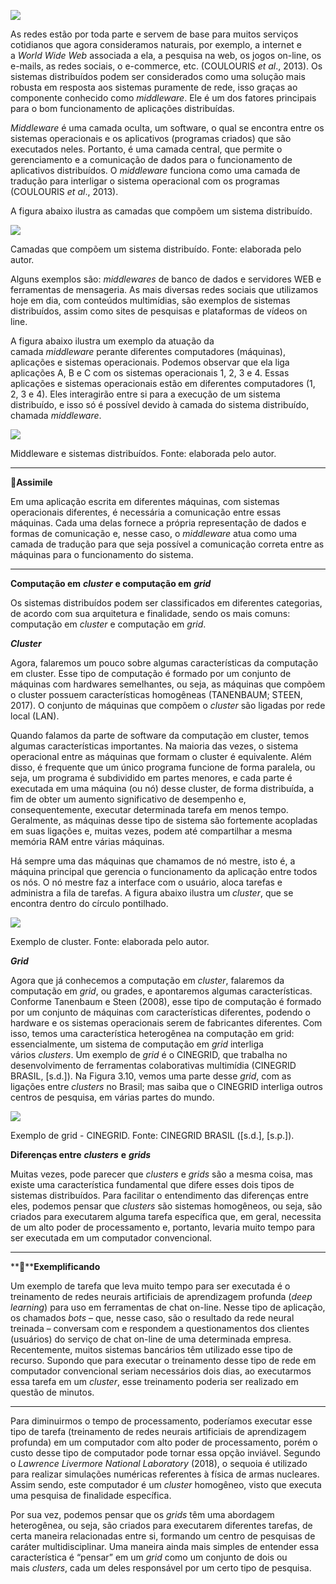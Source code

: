 [![](https://ampli-images.s3.amazonaws.com/production/fc39e2bb-4e49-42eb-a841-bb17463ba7b2/original)](https://ampli-images.s3.amazonaws.com/production/fc39e2bb-4e49-42eb-a841-bb17463ba7b2/original)

As redes estão por toda parte e servem de base para muitos serviços cotidianos que agora consideramos naturais, por exemplo, a internet e a _World Wide Web_ associada a ela, a pesquisa na web, os jogos on-line, os e-mails, as redes sociais, o e-commerce, etc. (COULOURIS _et al_., 2013). Os sistemas distribuídos podem ser considerados como uma solução mais robusta em resposta aos sistemas puramente de rede, isso graças ao componente conhecido como _middleware_. Ele é um dos fatores principais para o bom funcionamento de aplicações distribuídas.

_Middleware_ é uma camada oculta, um software, o qual se encontra entre os sistemas operacionais e os aplicativos (programas criados) que são executados neles. Portanto, é uma camada central, que permite o gerenciamento e a comunicação de dados para o funcionamento de aplicativos distribuídos. O _middleware_ funciona como uma camada de tradução para interligar o sistema operacional com os programas (COULOURIS _et al_., 2013).

A figura abaixo ilustra as camadas que compõem um sistema distribuído.

[![](https://ampli-images.s3.amazonaws.com/production/993c7fdb-cbfa-499f-8d18-0c4615faa648/original)](https://ampli-images.s3.amazonaws.com/production/993c7fdb-cbfa-499f-8d18-0c4615faa648/original)

Camadas que compõem um sistema distribuído. Fonte: elaborada pelo autor.

Alguns exemplos são: _middlewares_ de banco de dados e servidores WEB e ferramentas de mensageria. As mais diversas redes sociais que utilizamos hoje em dia, com conteúdos multimídias, são exemplos de sistemas distribuídos, assim como sites de pesquisas e plataformas de vídeos on line.

A figura abaixo ilustra um exemplo da atuação da camada _middleware_ perante diferentes computadores (máquinas), aplicações e sistemas operacionais. Podemos observar que ela liga aplicações A, B e C com os sistemas operacionais 1, 2, 3 e 4. Essas aplicações e sistemas operacionais estão em diferentes computadores (1, 2, 3 e 4). Eles interagirão entre si para a execução de um sistema distribuído, e isso só é possível devido à camada do sistema distribuído, chamada _middleware_.

[![](https://ampli-images.s3.amazonaws.com/production/92d32745-e1dd-4871-ac63-25c56ac56c9e/original)](https://ampli-images.s3.amazonaws.com/production/92d32745-e1dd-4871-ac63-25c56ac56c9e/original)

Middleware e sistemas distribuídos. Fonte: elaborada pelo autor.

______

**🔁Assimile**

Em uma aplicação escrita em diferentes máquinas, com sistemas operacionais diferentes, é necessária a comunicação entre essas máquinas. Cada uma delas fornece a própria representação de dados e formas de comunicação e, nesse caso, o _middleware_ atua como uma camada de tradução para que seja possível a comunicação correta entre as máquinas para o funcionamento do sistema.

______

**Computação em** _**cluster**_ **e computação em** _**grid**_

Os sistemas distribuídos podem ser classificados em diferentes categorias, de acordo com sua arquitetura e finalidade, sendo os mais comuns: computação em _cluster_ e computação em _grid_.

_**Cluster**_

Agora, falaremos um pouco sobre algumas características da computação em cluster. Esse tipo de computação é formado por um conjunto de máquinas com hardwares semelhantes, ou seja, as máquinas que compõem o cluster possuem características homogêneas (TANENBAUM; STEEN, 2017). O conjunto de máquinas que compõem o _cluster_ são ligadas por rede local (LAN).

Quando falamos da parte de software da computação em cluster, temos algumas características importantes. Na maioria das vezes, o sistema operacional entre as máquinas que formam o cluster é equivalente. Além disso, é frequente que um único programa funcione de forma paralela, ou seja, um programa é subdividido em partes menores, e cada parte é executada em uma máquina (ou nó) desse cluster, de forma distribuída, a fim de obter um aumento significativo de desempenho e, consequentemente, executar determinada tarefa em menos tempo. Geralmente, as máquinas desse tipo de sistema são fortemente acopladas em suas ligações e, muitas vezes, podem até compartilhar a mesma memória RAM entre várias máquinas.

Há sempre uma das máquinas que chamamos de nó mestre, isto é, a máquina principal que gerencia o funcionamento da aplicação entre todos os nós. O nó mestre faz a interface com o usuário, aloca tarefas e administra a fila de tarefas. A figura abaixo ilustra um _cluster_, que se encontra dentro do círculo pontilhado.

[![](https://ampli-images.s3.amazonaws.com/production/b58b5da8-fc92-4d78-86e9-f9d4d85d21f9/original)](https://ampli-images.s3.amazonaws.com/production/b58b5da8-fc92-4d78-86e9-f9d4d85d21f9/original)

Exemplo de cluster. Fonte: elaborada pelo autor.

_**Grid**_

Agora que já conhecemos a computação em _cluster_, falaremos da computação em _grid_, ou grades, e apontaremos algumas características. Conforme Tanenbaum e Steen (2008), esse tipo de computação é formado por um conjunto de máquinas com características diferentes, podendo o hardware e os sistemas operacionais serem de fabricantes diferentes. Com isso, temos uma característica heterogênea na computação em grid: essencialmente, um sistema de computação em _grid_ interliga vários _clusters_. Um exemplo de _grid_ é o CINEGRID, que trabalha no desenvolvimento de ferramentas colaborativas multimídia (CINEGRID BRASIL, [s.d.]). Na Figura 3.10, vemos uma parte desse _grid_, com as ligações entre _clusters_ no Brasil; mas saiba que o CINEGRID interliga outros centros de pesquisa, em várias partes do mundo.

[![](https://ampli-images.s3.amazonaws.com/production/4fe8a2fc-840f-4cbf-a098-c247671d1e62/original)](https://ampli-images.s3.amazonaws.com/production/4fe8a2fc-840f-4cbf-a098-c247671d1e62/original)

Exemplo de grid - CINEGRID. Fonte: CINEGRID BRASIL ([s.d.], [s.p.]).

**Diferenças entre** _**clusters**_ **e** _**grids**_

Muitas vezes, pode parecer que _clusters_ e _grids_ são a mesma coisa, mas existe uma característica fundamental que difere esses dois tipos de sistemas distribuídos. Para facilitar o entendimento das diferenças entre eles, podemos pensar que _clusters_ são sistemas homogêneos, ou seja, são criados para executarem alguma tarefa específica que, em geral, necessita de um alto poder de processamento e, portanto, levaria muito tempo para ser executada em um computador convencional.

______

**📝****Exemplificando**

Um exemplo de tarefa que leva muito tempo para ser executada é o treinamento de redes neurais artificiais de aprendizagem profunda (_deep learning_) para uso em ferramentas de chat on-line. Nesse tipo de aplicação, os chamados _bots_ – que, nesse caso, são o resultado da rede neural treinada – conversam com e respondem a questionamentos dos clientes (usuários) do serviço de chat on-line de uma determinada empresa. Recentemente, muitos sistemas bancários têm utilizado esse tipo de recurso. Supondo que para executar o treinamento desse tipo de rede em computador convencional seriam necessários dois dias, ao executarmos essa tarefa em um _cluster_, esse treinamento poderia ser realizado em questão de minutos.

______

Para diminuirmos o tempo de processamento, poderíamos executar esse tipo de tarefa (treinamento de redes neurais artificiais de aprendizagem profunda) em um computador com alto poder de processamento, porém o custo desse tipo de computador pode tornar essa opção inviável. Segundo o _Lawrence Livermore National Laboratory_ (2018), o sequoia é utilizado para realizar simulações numéricas referentes à física de armas nucleares. Assim sendo, este computador é um _cluster_ homogêneo, visto que executa uma pesquisa de finalidade específica.

Por sua vez, podemos pensar que os _grids_ têm uma abordagem heterogênea, ou seja, são criados para executarem diferentes tarefas, de certa maneira relacionadas entre si, formando um centro de pesquisas de caráter multidisciplinar. Uma maneira ainda mais simples de entender essa característica é “pensar” em um _grid_ como um conjunto de dois ou mais _clusters_, cada um deles responsável por um certo tipo de pesquisa.